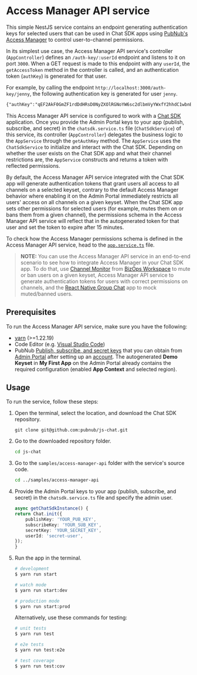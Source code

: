 # Access Manager API service

This simple NestJS service contains an endpoint generating authentication keys for selected users that can be used in Chat SDK apps using [PubNub's Access Manager](https://www.pubnub.com/docs/general/security/access-control) to control user-to-channel permissions.

In its simplest use case, the Access Manager API service's controller (`AppController`) defines an `/auth-key/:userId` endpoint and listens to it on port `3000`. When a GET request is made to this endpoint with any `userId`, the `getAccessToken` method in the controller is called, and an authentication token (`authKey`) is generated for that user.

For example, by calling the endpoint `http://localhost:3000/auth-key/jenny`, the following authentication key is generated for user `jenny`.

```html
{"authKey":"qEF2AkF0GmZF1rdDdHRsD0NyZXOlRGNoYW6sc2dlbmVyYWxfY2hhdC1wbnByZXMYI2xnZW5lcmFsX2NoYXQYI3Jrbm93bGVkZ2VfZXhjaGFuZ2UYI3FxdWlja19oZWxwLXBucHJlcxgjdnRlYW1fZGlzY3Vzc2lvbi1wbnByZXMYI2xqZW5ueS1wbnByZXMY72pxdWlja19oZWxwGCNvdGVhbV9kaXNjdXNzaW9uGCNlamVubnkY725wcmlvcml0eV9xdWV1ZRgjdXByaW9yaXR5X3F1ZXVlLXBucHJlcxgjeBlrbm93bGVkZ2VfZXhjaGFuZ2UtcG5wcmVzGCNDZ3JwoENzcGOgQ3VzcqBEdXVpZKJsamVubnktcG5wcmVzGO9lamVubnkY70NwYXSlRGNoYW6gQ2dycKBDc3BjoEN1c3KgRHV1aWSgRG1ldGGgRHV1aWRlamVubnlDc2lnWCBppKbGcIMw3bI92NVfg6KD0GZyw_MR7AD2ci7r-2y82w=="}
```

This Access Manager API service is configured to work with a [Chat SDK](https://www.pubnub.com/docs/chat/chat-sdk/overview) application. Once you provide the Admin Portal keys to your app (publish, subscribe, and secret) in the `chatsdk.service.ts` file (`ChatSdkService`) of this service, its controller (`AppController`) delegates the business logic to the `AppService` through the `getAuthKey` method. The `AppService` uses the `ChatSdkService` to initialize and interact with the Chat SDK. Depending on whether the user exists on the Chat SDK app and what their channel restrictions are, the `AppService` constructs and returns a token with reflected permissions.

By default, the Access Manager API service integrated with the Chat SDK app will generate authentication tokens that grant users all access to all channels on a selected keyset, contrary to the default Access Manager behavior where enabling it on the Admin Portal immediately restricts all users' access on all channels on a given keyset. When the Chat SDK app sets other permissions for selected users (for example, mutes them on or bans them from a given channel), the permissions schema in the Access Manager API service will reflect that in the autogenerated token for that user and set the token to expire after 15 minutes.

To check how the Access Manager permissions schema is defined in the Access Manager API service, head to the [`app.service.ts`](https://github.com/pubnub/js-chat/tree/master/samples/access-manager-api/src/app.service.ts) file.

> **NOTE:** You can use the Access Manager API service in an end-to-end scenario to see how to integrate Access Manager in your Chat SDK app. To do that, use [Channel Monitor](https://www.pubnub.com/docs/bizops-workspace/channel-monitor) from [BizOps Workspace](https://www.pubnub.com/docs/bizops-workspace/basics) to mute or ban users on a given keyset, Access Manager API service to generate authentication tokens for users with correct permissions on channels, and the [React Native Group Chat](https://github.com/pubnub/js-chat/tree/master/samples/react-native-group-chat) app to mock muted/banned users.

## Prerequisites

To run the Access Manager API service, make sure you have the following:

- [yarn](https://classic.yarnpkg.com/en/docs/install) (>=1.22.19)
- Code Editor (e.g. [Visual Studio Code](https://code.visualstudio.com/download))
- PubNub [Publish, subscribe, and secret keys](https://www.pubnub.com/docs/basics/initialize-pubnub) that you can obtain from [Admin Portal](https://admin.pubnub.com/) after setting up an [account](https://www.pubnub.com/docs/setup/account-setup). The autogenerated **Demo Keyset** in **My First App** on the Admin Portal already contains the required configuration (enabled **App Context** and selected region).

## Usage

To run the service, follow these steps:

1. Open the terminal, select the location, and download the Chat SDK repository.

   ```ssh showLineNumbers
   git clone git@github.com:pubnub/js-chat.git
   ```

1. Go to the downloaded repository folder.

   ```bash showLineNumbers
   cd js-chat
   ```

1. Go to the `samples/access-manager-api` folder with the service's source code.

   ```bash showLineNumbers
   cd ../samples/access-manager-api
   ```

1. Provide the Admin Portal keys to your app (publish, subscribe, and secret) in the `chatsdk.service.ts` file and specify the admin user.

   ```ts
   async getChatSdkInstance() {
   return Chat.init({
       publishKey: 'YOUR_PUB_KEY',
       subscribeKey: 'YOUR_SUB_KEY',
       secretKey: 'YOUR_SECRET_KEY',
       userId: 'secret-user',
   });
   }
   ```

1. Run the app in the terminal.

   ```bash
   # development
   $ yarn run start

   # watch mode
   $ yarn run start:dev

   # production mode
   $ yarn run start:prod
   ```

   Alternatively, use these commands for testing:

   ```bash
   # unit tests
   $ yarn run test

   # e2e tests
   $ yarn run test:e2e

   # test coverage
   $ yarn run test:cov
   ```

